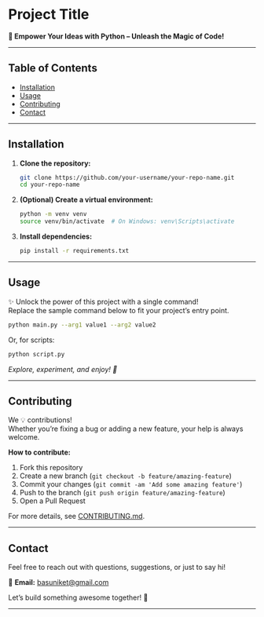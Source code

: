 # Project Title

**🚀 Empower Your Ideas with Python – Unleash the Magic of Code!**



---

## Table of Contents

- [Installation](#installation)
- [Usage](#usage)
- [Contributing](#contributing)
- [Contact](#contact)

---

## Installation

1. **Clone the repository:**
    ```bash
    git clone https://github.com/your-username/your-repo-name.git
    cd your-repo-name
    ```

2. **(Optional) Create a virtual environment:**
    ```bash
    python -m venv venv
    source venv/bin/activate  # On Windows: venv\Scripts\activate
    ```

3. **Install dependencies:**
    ```bash
    pip install -r requirements.txt
    ```

---

## Usage

✨ Unlock the power of this project with a single command!  
Replace the sample command below to fit your project’s entry point.

```bash
python main.py --arg1 value1 --arg2 value2
```

Or, for scripts:

```bash
python script.py
```

_Explore, experiment, and enjoy! 🚀_

---

## Contributing

We 💡 contributions!  
Whether you’re fixing a bug or adding a new feature, your help is always welcome.

**How to contribute:**
1. Fork this repository
2. Create a new branch (`git checkout -b feature/amazing-feature`)
3. Commit your changes (`git commit -am 'Add some amazing feature'`)
4. Push to the branch (`git push origin feature/amazing-feature`)
5. Open a Pull Request

For more details, see [CONTRIBUTING.md](CONTRIBUTING.md).

---

## Contact

Feel free to reach out with questions, suggestions, or just to say hi!

📧 **Email:** [basuniket@gmail.com](mailto:basuniket@gmail.com)

Let’s build something awesome together! 🤝

---